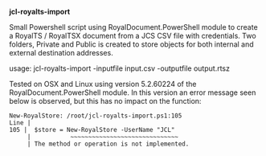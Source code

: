 **jcl-royalts-import**

Small Powershell script using RoyalDocument.PowerShell module to create a RoyalTS / RoyalTSX document from a JCS CSV file with credentials. Two folders, Private and Public is created to store objects for both internal and external destination addresses.


usage: jcl-royalts-import -inputfile input.csv -outputfile output.rtsz

Tested on OSX and Linux using version 5.2.60224 of the RoyalDocument.PowerShell module. In this version an error message seen below is observed, but this has no impact on the function:

```PS /root> ./jcl-royalts-import.ps1
New-RoyalStore: /root/jcl-royalts-import.ps1:105
Line |
105 |  $store = New-RoyalStore -UserName "JCL"
     |           ~~~~~~~~~~~~~~~~~~~~~~~~~~~~~~
     | The method or operation is not implemented.
```
